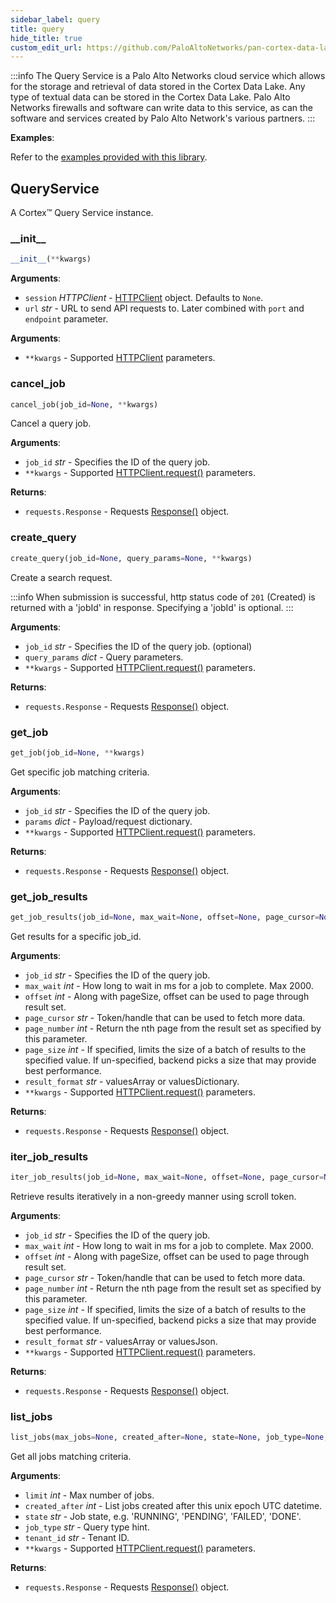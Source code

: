 ```yaml
---
sidebar_label: query
title: query
hide_title: true
custom_edit_url: https://github.com/PaloAltoNetworks/pan-cortex-data-lake-python/blob/master/pan_cortex_data_lake/query.py
---
```

:::info
The Query Service is a Palo Alto Networks cloud service which allows
for the storage and retrieval of data stored in the Cortex Data Lake.
Any type of textual data can be stored in the Cortex Data Lake. Palo
Alto Networks firewalls and software can write data to this service, as
can the software and services created by Palo Alto Network's various
partners.
:::

**Examples**:

  Refer to the [examples provided with this library](https://github.com/PaloAltoNetworks/pan-cortex-data-lake-python/tree/master/examples).

## QueryService

A Cortex™ Query Service instance.

### \_\_init\_\_

```python
__init__(**kwargs)
```

**Arguments**:

- `session` _HTTPClient_ - [HTTPClient](httpclient.md#httpclient) object. Defaults to `None`.
- `url` _str_ - URL to send API requests to. Later combined with `port` and `endpoint` parameter.
  

**Arguments**:

- `**kwargs` - Supported [HTTPClient](httpclient.md#httpclient) parameters.

### cancel\_job

```python
cancel_job(job_id=None, **kwargs)
```

Cancel a query job.

**Arguments**:

- `job_id` _str_ - Specifies the ID of the query job.
- `**kwargs` - Supported [HTTPClient.request()](httpclient.md#request) parameters.
  

**Returns**:

- `requests.Response` - Requests [Response()](https://docs.python-requests.org/en/latest/api/#requests.Response) object.
  

### create\_query

```python
create_query(job_id=None, query_params=None, **kwargs)
```

Create a search request.

:::info
When submission is successful, http status code of `201` (Created)
is returned with a 'jobId' in response. Specifying a 'jobId' is
optional.
:::

**Arguments**:

- `job_id` _str_ - Specifies the ID of the query job. (optional)
- `query_params` _dict_ - Query parameters.
- `**kwargs` - Supported [HTTPClient.request()](httpclient.md#request) parameters.
  

**Returns**:

- `requests.Response` - Requests [Response()](https://docs.python-requests.org/en/latest/api/#requests.Response) object.

### get\_job

```python
get_job(job_id=None, **kwargs)
```

Get specific job matching criteria.

**Arguments**:

- `job_id` _str_ - Specifies the ID of the query job.
- `params` _dict_ - Payload/request dictionary.
- `**kwargs` - Supported [HTTPClient.request()](httpclient.md#request) parameters.
  

**Returns**:

- `requests.Response` - Requests [Response()](https://docs.python-requests.org/en/latest/api/#requests.Response) object.

### get\_job\_results

```python
get_job_results(job_id=None, max_wait=None, offset=None, page_cursor=None, page_number=None, page_size=None, result_format=None, **kwargs)
```

Get results for a specific job_id.

**Arguments**:

- `job_id` _str_ - Specifies the ID of the query job.
- `max_wait` _int_ - How long to wait in ms for a job to complete. Max 2000.
- `offset` _int_ - Along with pageSize, offset can be used to page through result set.
- `page_cursor` _str_ - Token/handle that can be used to fetch more data.
- `page_number` _int_ - Return the nth page from the result set as specified by this parameter.
- `page_size` _int_ - If specified, limits the size of a batch of results to the specified value. If un-specified, backend picks a size that may provide best performance.
- `result_format` _str_ - valuesArray or valuesDictionary.
- `**kwargs` - Supported [HTTPClient.request()](httpclient.md#request) parameters.
  

**Returns**:

- `requests.Response` - Requests [Response()](https://docs.python-requests.org/en/latest/api/#requests.Response) object.

### iter\_job\_results

```python
iter_job_results(job_id=None, max_wait=None, offset=None, page_cursor=None, page_number=None, page_size=None, result_format=None, **kwargs)
```

Retrieve results iteratively in a non-greedy manner using scroll token.

**Arguments**:

- `job_id` _str_ - Specifies the ID of the query job.
- `max_wait` _int_ - How long to wait in ms for a job to complete. Max 2000.
- `offset` _int_ - Along with pageSize, offset can be used to page through result set.
- `page_cursor` _str_ - Token/handle that can be used to fetch more data.
- `page_number` _int_ - Return the nth page from the result set as specified by this parameter.
- `page_size` _int_ - If specified, limits the size of a batch of results to the specified value. If un-specified, backend picks a size that may provide best performance.
- `result_format` _str_ - valuesArray or valuesJson.
- `**kwargs` - Supported [HTTPClient.request()](httpclient.md#request) parameters.
  

**Returns**:

- `requests.Response` - Requests [Response()](https://docs.python-requests.org/en/latest/api/#requests.Response) object.

### list\_jobs

```python
list_jobs(max_jobs=None, created_after=None, state=None, job_type=None, tenant_id=None, **kwargs)
```

Get all jobs matching criteria.

**Arguments**:

- `limit` _int_ - Max number of jobs.
- `created_after` _int_ - List jobs created after this unix epoch UTC datetime.
- `state` _str_ - Job state, e.g. 'RUNNING', 'PENDING', 'FAILED', 'DONE'.
- `job_type` _str_ - Query type hint.
- `tenant_id` _str_ - Tenant ID.
- `**kwargs` - Supported [HTTPClient.request()](httpclient.md#request) parameters.
  

**Returns**:

- `requests.Response` - Requests [Response()](https://docs.python-requests.org/en/latest/api/#requests.Response) object.


